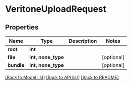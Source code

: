 # VeritoneUploadRequest


## Properties
Name | Type | Description | Notes
------------ | ------------- | ------------- | -------------
**root** | **int** |  | 
**file** | **int, none_type** |  | [optional] 
**bundle** | **int, none_type** |  | [optional] 

[[Back to Model list]](../#documentation-for-models) [[Back to API list]](../#documentation-for-api-endpoints) [[Back to README]](../)


